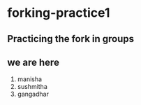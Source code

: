 # forking-practice1
## Practicing the fork in groups
## we are here
1. manisha
1. sushmitha
1. gangadhar